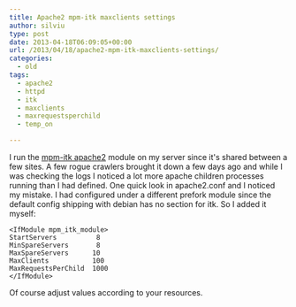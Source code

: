 ```yaml
---
title: Apache2 mpm-itk maxclients settings
author: silviu
type: post
date: 2013-04-18T06:09:05+00:00
url: /2013/04/18/apache2-mpm-itk-maxclients-settings/
categories:
  - old
tags:
  - apache2
  - httpd
  - itk
  - maxclients
  - maxrequestsperchild
  - temp_on

---
```

I run the [mpm-itk apache2][1] module on my server since it's shared between a few sites. A few rogue crawlers brought it down a few days ago and while I was checking the logs I noticed a lot more apache children processes running than I had defined. One quick look in apache2.conf and I noticed my mistake. I had configured under a different prefork module since the default config shipping with debian has no section for itk. So I added it myself:

```apacheconf
<IfModule mpm_itk_module>
StartServers          8
MinSpareServers       8
MaxSpareServers      10
MaxClients           100
MaxRequestsPerChild  1000
</IfModule>
```

Of course adjust values according to your resources.

 [1]: http://mpm-itk.sesse.net/